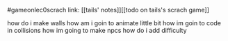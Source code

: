#gameonlec0scrach 
link: [[tails' notes]][[todo on tails's scrach game]]


how do i make walls
how am i goin to animate little bit
how im goin to code in collisions
how im going to make npcs
how do i add difficulty 